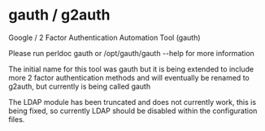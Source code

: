 gauth / g2auth
===============

Google / 2 Factor Authentication Automation Tool (gauth)

Please run perldoc gauth  or /opt/gauth/gauth --help for more information

The initial name for this tool was gauth but it is being extended to include more 2 factor authentication methods and will eventually be renamed to g2auth, but currently is being called gauth

The LDAP module has been truncated and does not currently work, this is being fixed, so currently LDAP should be disabled within the configuration files.

